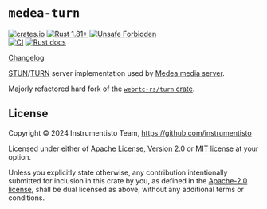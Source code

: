 `medea-turn`
============

[![crates.io](https://img.shields.io/crates/v/medea-turn.svg "crates.io")](https://crates.io/crates/medea-turn)
[![Rust 1.81+](https://img.shields.io/badge/rustc-1.81+-lightgray.svg "Rust 1.81+")](https://blog.rust-lang.org/2024/09/05/Rust-1.81.0.html)
[![Unsafe Forbidden](https://img.shields.io/badge/unsafe-forbidden-success.svg "Unsafe forbidden")](https://github.com/rust-secure-code/safety-dance)  
[![CI](https://github.com/instrumentisto/medea-turn-rs/actions/workflows/ci.yml/badge.svg?branch=main "CI")](https://github.com/instrumentisto/medea-turn-rs/actions?query=workflow%3ACI+branch%3Amain)
[![Rust docs](https://docs.rs/medea-turn/badge.svg "Rust docs")](https://docs.rs/medea-turn)

[Changelog](https://github.com/instrumentisto/medea-turn-rs/blob/main/CHANGELOG.md)

[STUN]/[TURN] server implementation used by [Medea media server](https://github.com/instrumentisto/medea).

Majorly refactored hard fork of the [`webrtc-rs/turn` crate](https://github.com/webrtc-rs/webrtc/tree/89285ceba23dc57fc99386cb978d2d23fe909437/turn).




## License

Copyright © 2024 Instrumentisto Team, <https://github.com/instrumentisto>

Licensed under either of [Apache License, Version 2.0][APACHE] or [MIT license][MIT] at your option.

Unless you explicitly state otherwise, any contribution intentionally submitted for inclusion in this crate by you, as defined in the [Apache-2.0 license][APACHE], shall be dual licensed as above, without any additional terms or conditions.




[APACHE]: https://github.com/instrumentisto/medea-turn-rs/blob/main/LICENSE-APACHE
[MIT]: https://github.com/instrumentisto/medea-turn-rs/blob/main/LICENSE-MIT
[STUN]: https://en.wikipedia.org/wiki/STUN
[TURN]: https://en.wikipedia.org/wiki/TURN
